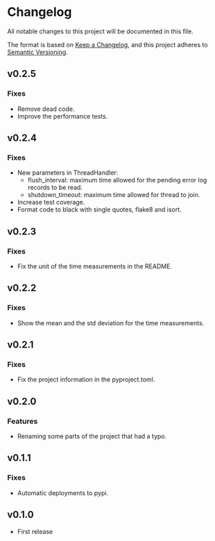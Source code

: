 # Changelog

All notable changes to this project will be documented in this file.

The format is based on [Keep a Changelog](https://keepachangelog.com/en/1.1.0/),
and this project adheres to [Semantic Versioning](https://semver.org/spec/v2.0.0.html).

## v0.2.5

### Fixes

- Remove dead code.
- Improve the performance tests.

## v0.2.4

### Fixes
- New parameters in ThreadHandler:
  - flush_interval: maximum time allowed for the pending error log records to be read.
  - shutdown_timeout: maximum time allowed for thread to join.
- Increase test coverage.
- Format code to black with single quotes, flake8 and isort. 

## v0.2.3

### Fixes

- Fix the unit of the time measurements in the README.

## v0.2.2

### Fixes

- Show the mean and the std deviation for the time measurements.

## v0.2.1

### Fixes

- Fix the project information in the pyproject.toml.

## v0.2.0

### Features

- Renaming some parts of the project that had a typo.

## v0.1.1

### Fixes

- Automatic deployments to pypi.

## v0.1.0

- First release